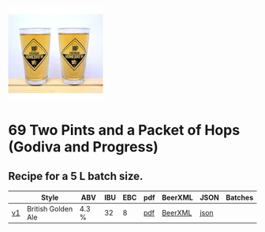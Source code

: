 ![logo](./69_Two_Pints_and_a_Packet_of_Hops_Godiva_and_Progress.jpeg)

# 69 Two Pints and a Packet of Hops (Godiva and Progress)

## Recipe for a 5 L batch size.

|    | Style | ABV | IBU | EBC | pdf | BeerXML | JSON | Batches |
|----|-------|-----|-----|-----|-----|---------|------|---------|
| [v1](./69_Two_Pints_and_a_Packet_of_Hops_Godiva_and_Progress_recipe.md) | British Golden Ale | 4.3 % | 32 | 8| [pdf](./69_Two_Pints_and_a_Packet_of_Hops_Godiva_and_Progress.pdf) | [BeerXML](./69_Two_Pints_and_a_Packet_of_Hops_Godiva_and_Progress.xml) | [json](./69_Two_Pints_and_a_Packet_of_Hops_Godiva_and_Progress.json) | |
